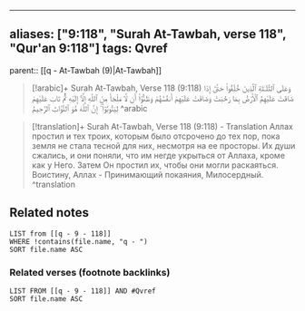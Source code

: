 
---
aliases: ["9:118", "Surah At-Tawbah, verse 118", "Qur'an 9:118"]
tags: Qvref
---

parent:: [[q - At-Tawbah (9)|At-Tawbah]]

> [!arabic]+ Surah At-Tawbah, Verse 118 (9:118)
> <span class="quran-arabic">وَعَلَى ٱلثَّلَـٰثَةِ ٱلَّذِينَ خُلِّفُوا۟ حَتَّىٰٓ إِذَا ضَاقَتْ عَلَيْهِمُ ٱلْأَرْضُ بِمَا رَحُبَتْ وَضَاقَتْ عَلَيْهِمْ أَنفُسُهُمْ وَظَنُّوٓا۟ أَن لَّا مَلْجَأَ مِنَ ٱللَّهِ إِلَّآ إِلَيْهِ ثُمَّ تَابَ عَلَيْهِمْ لِيَتُوبُوٓا۟ ۚ إِنَّ ٱللَّهَ هُوَ ٱلتَّوَّابُ ٱلرَّحِيمُ</span>
^arabic

> [!translation]+ Surah At-Tawbah, Verse 118 (9:118) - Translation
> Аллах простил и тех троих, которым было отсрочено до тех пор, пока земля не стала тесной для них, несмотря на ее просторы. Их души сжались, и они поняли, что им негде укрыться от Аллаха, кроме как у Него. Затем Он простил их, чтобы они могли раскаяться. Воистину, Аллах - Принимающий покаяния, Милосердный.
^translation



## Related notes
```dataview
LIST from [[q - 9 - 118]]
WHERE !contains(file.name, "q - ")
SORT file.name ASC
```

### Related verses (footnote backlinks)
```dataview
LIST FROM [[q - 9 - 118]] AND #Qvref
SORT file.name ASC
```

